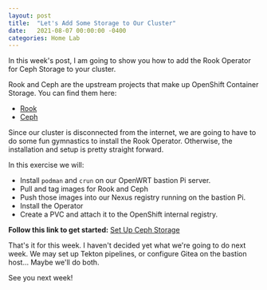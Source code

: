 ```yaml
---
layout: post
title:  "Let's Add Some Storage to Our Cluster"
date:   2021-08-07 00:00:00 -0400
categories: Home Lab
---
```


In this week's post, I am going to show you how to add the Rook Operator for Ceph Storage to your cluster.

Rook and Ceph are the upstream projects that make up OpenShift Container Storage.  You can find them here:

* [Rook](https://github.com/rook/rook)
* [Ceph](https://github.com/ceph/ceph)

Since our cluster is disconnected from the internet, we are going to have to do some fun gymnastics to install the Rook Operator.  Otherwise, the installation and setup is pretty straight forward.

In this exercise we will:

* Install `podman` and `crun` on our OpenWRT bastion Pi server.
* Pull and tag images for Rook and Ceph
* Push those images into our Nexus registry running on the bastion Pi.
* Install the Operator
* Create a PVC and attach it to the OpenShift internal registry.

__Follow this link to get started:__ [Set Up Ceph Storage](/home-lab/rook-ceph/)

That's it for this week.  I haven't decided yet what we're going to do next week.  We may set up Tekton pipelines, or configure Gitea on the bastion host...  Maybe we'll do both.

See you next week!
